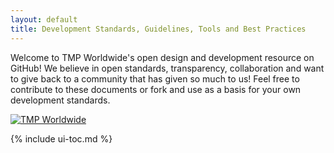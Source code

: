 ```yaml
---
layout: default
title: Development Standards, Guidelines, Tools and Best Practices
---
```


Welcome to TMP Worldwide's open design and development resource on GitHub! We believe in open standards, transparency, collaboration and want to give back to a community that has given so much to us! Feel free to contribute to these documents or fork and use as a basis for your own development standards.

[![TMP Worldwide](https://tmpworldwide.github.io/assets/img/tmp-standards.png)](http://www.tmp.com/)

{% include ui-toc.md %}


